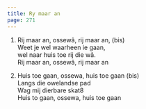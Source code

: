```yaml
---
title: Ry maar an
page: 271
---  
```



1.  Rij maar an, ossewâ, rij maar an, (bis)  
Weet je wel waarheen ie gaan,  
wel naar huis toe rij die wâ.  
Rij maar an, ossewâ, rij maar an  


2. Huis toe gaan, ossewa, huis toe gaan (bis)  
Langs die owelandse pad  
Wag mij dierbare skat8  
Huis to gaan, ossewa, huis toe gaan  